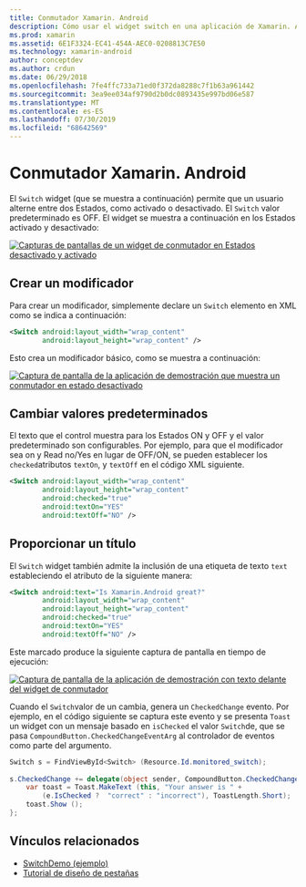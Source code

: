 ```yaml
---
title: Conmutador Xamarin. Android
description: Cómo usar el widget switch en una aplicación de Xamarin. Android
ms.prod: xamarin
ms.assetid: 6E1F3324-EC41-454A-AEC0-0208813C7E50
ms.technology: xamarin-android
author: conceptdev
ms.author: crdun
ms.date: 06/29/2018
ms.openlocfilehash: 7fe4ffc733a71ed0f372da8288c7f1b63a961442
ms.sourcegitcommit: 3ea9ee034af9790d2b0dc0893435e997bd06e587
ms.translationtype: MT
ms.contentlocale: es-ES
ms.lasthandoff: 07/30/2019
ms.locfileid: "68642569"
---
```

# <a name="xamarinandroid-switch"></a>Conmutador Xamarin. Android

El `Switch` widget (que se muestra a continuación) permite que un usuario alterne entre dos Estados, como activado o desactivado. El `Switch` valor predeterminado es OFF. El widget se muestra a continuación en los Estados activado y desactivado:

[![Capturas de pantallas de un widget de conmutador en Estados desactivado y activado](switch-images/16-switch-onoff.png)](switch-images/16-switch-onoff.png#lightbox)

## <a name="creating-a-switch"></a>Crear un modificador

Para crear un modificador, simplemente declare un `Switch` elemento en XML como se indica a continuación:

```xml
<Switch android:layout_width="wrap_content"
        android:layout_height="wrap_content" />
```

Esto crea un modificador básico, como se muestra a continuación:

[![Captura de pantalla de la aplicación de demostración que muestra un conmutador en estado desactivado](switch-images/07-switch.png)](switch-images/07-switch.png#lightbox)

## <a name="changing-default-values"></a>Cambiar valores predeterminados

El texto que el control muestra para los Estados ON y OFF y el valor predeterminado son configurables. Por ejemplo, para que el modificador sea on y Read no/Yes en lugar de OFF/ON, se pueden establecer los `checked`atributos `textOn`, y `textOff` en el código XML siguiente.

```xml
<Switch android:layout_width="wrap_content"
        android:layout_height="wrap_content"
        android:checked="true"
        android:textOn="YES"
        android:textOff="NO" />
```



## <a name="providing-a-title"></a>Proporcionar un título

El `Switch` widget también admite la inclusión de una etiqueta de texto `text` estableciendo el atributo de la siguiente manera:

```xml
<Switch android:text="Is Xamarin.Android great?"
        android:layout_width="wrap_content"
        android:layout_height="wrap_content"
        android:checked="true"
        android:textOn="YES"
        android:textOff="NO" />
```

Este marcado produce la siguiente captura de pantalla en tiempo de ejecución:

[![Captura de pantalla de la aplicación de demostración con texto delante del widget de conmutador](switch-images/08-switch.png)](switch-images/08-switch.png#lightbox)

Cuando el `Switch`valor de un cambia, genera un `CheckedChange` evento.
Por ejemplo, en el código siguiente se captura este evento y se presenta `Toast` un widget con un mensaje basado en `isChecked` el valor `Switch`de, que se pasa `CompoundButton.CheckedChangeEventArg` al controlador de eventos como parte del argumento.

```csharp
Switch s = FindViewById<Switch> (Resource.Id.monitored_switch);
           
s.CheckedChange += delegate(object sender, CompoundButton.CheckedChangeEventArgs e) {
    var toast = Toast.MakeText (this, "Your answer is " +
        (e.IsChecked ?  "correct" : "incorrect"), ToastLength.Short);
    toast.Show ();
};
```


## <a name="related-links"></a>Vínculos relacionados

- [SwitchDemo (ejemplo)](https://docs.microsoft.com/samples/xamarin/monodroid-samples/switchdemo)
- [Tutorial de diseño de pestañas](~/android/user-interface/layouts/tab-layout/index.md)
